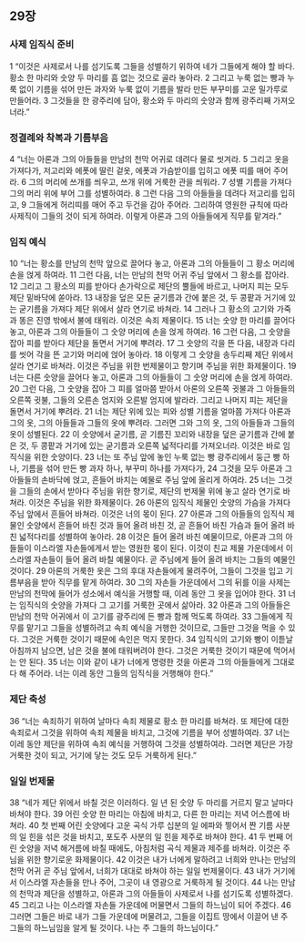 ## 29장
### 사제 임직식 준비
1 “이것은 사제로서 나를 섬기도록 그들을 성별하기 위하여 네가 그들에게 해야 할 바다. 황소 한 마리와 숫양 두 마리를 흠 없는 것으로 골라 놓아라.
2 그리고 누룩 없는 빵과 누룩 없이 기름을 섞어 만든 과자와 누룩 없이 기름을 발라 만든 부꾸미를 고운 밀가루로 만들어라.
3 그것들을 한 광주리에 담아, 황소와 두 마리의 숫양과 함께 광주리째 가져오너라.”
### 정결례와 착복과 기름부음
4 “너는 아론과 그의 아들들을 만남의 천막 어귀로 데려다 물로 씻겨라.
5 그리고 옷을 가져다가, 저고리와 에폿에 딸린 겉옷, 에폿과 가슴받이를 입히고 에폿 띠를 매어 주어라.
6 그의 머리에 쓰개를 씌우고, 쓰개 위에 거룩한 관을 씌워라.
7 성별 기름을 가져다 그의 머리 위에 부어 그를 성별하여라.
8 그런 다음 그의 아들들을 데려다 저고리를 입히고,
9 그들에게 허리띠를 매어 주고 두건을 감아 주어라. 그리하여 영원한 규칙에 따라 사제직이 그들의 것이 되게 하여라. 이렇게 아론과 그의 아들들에게 직무를 맡겨라.”
### 임직 예식
10 “너는 황소를 만남의 천막 앞으로 끌어다 놓고, 아론과 그의 아들들이 그 황소 머리에 손을 얹게 하여라.
11 그런 다음, 너는 만남의 천막 어귀 주님 앞에서 그 황소를 잡아라.
12 그리고 그 황소의 피를 받아다 손가락으로 제단의 뿔들에 바르고, 나머지 피는 모두 제단 밑바닥에 쏟아라.
13 내장을 덮은 모든 굳기름과 간에 붙은 것, 두 콩팥과 거기에 있는 굳기름을 가져다 제단 위에서 살라 연기로 바쳐라.
14 그러나 그 황소의 고기와 가죽과 똥은 진영 밖에서 불에 태워라. 이것은 속죄 제물이다.
15 너는 숫양 한 마리를 끌어다 놓고, 아론과 그의 아들들이 그 숫양 머리에 손을 얹게 하여라.
16 그런 다음, 그 숫양을 잡아 피를 받아다 제단을 돌면서 거기에 뿌려라.
17 그 숫양의 각을 뜬 다음, 내장과 다리를 씻어 각을 뜬 고기와 머리에 얹어 놓아라.
18 이렇게 그 숫양을 송두리째 제단 위에서 살라 연기로 바쳐라. 이것은 주님을 위한 번제물이고 향기며 주님을 위한 화제물이다.
19 너는 다른 숫양을 끌어다 놓고, 아론과 그의 아들들이 그 숫양 머리에 손을 얹게 하여라.
20 그런 다음, 그 숫양을 잡아 그 피를 얼마쯤 받아서 아론의 오른쪽 귓불과 그 아들들의 오른쪽 귓불, 그들의 오른손 엄지와 오른발 엄지에 발라라. 그리고 나머지 피는 제단을 돌면서 거기에 뿌려라.
21 너는 제단 위에 있는 피와 성별 기름을 얼마쯤 가져다 아론과 그의 옷, 그의 아들들과 그들의 옷에 뿌려라. 그러면 그와 그의 옷, 그의 아들들과 그들의 옷이 성별된다.
22 이 숫양에서 굳기름, 곧 기름진 꼬리와 내장을 덮은 굳기름과 간에 붙은 것, 두 콩팥과 거기에 있는 굳기름과 오른쪽 넓적다리를 가져오너라. 이것은 바로 임직식을 위한 숫양이다.
23 너는 또 주님 앞에 놓인 누룩 없는 빵 광주리에서 둥근 빵 하나, 기름을 섞어 만든 빵 과자 하나, 부꾸미 하나를 가져다가,
24 그것을 모두 아론과 그 아들들의 손바닥에 얹고, 흔들어 바치는 예물로 주님 앞에 올리게 하여라.
25 너는 그것을 그들의 손에서 받아다 주님을 위한 향기로, 제단의 번제물 위에 놓고 살라 연기로 바쳐라. 이것은 주님을 위한 화제물이다.
26 아론의 임직식 제물인 숫양의 가슴을 가져다 주님 앞에서 흔들어 바쳐라. 이것은 너의 몫이 된다.
27 아론과 그의 아들들의 임직식 제물인 숫양에서 흔들어 바친 것과 들어 올려 바친 것, 곧 흔들어 바친 가슴과 들어 올려 바친 넓적다리를 성별하여 놓아라.
28 이것은 들어 올려 바친 예물이므로, 아론과 그의 아들들이 이스라엘 자손들에게서 받는 영원한 몫이 된다. 이것이 친교 제물 가운데에서 이스라엘 자손들이 들어 올려 바칠 예물이다. 곧 주님에게 들어 올려 바치는 그들의 예물인 것이다.
29 아론의 거룩한 옷은 그의 후대 자손들에게 물려주어, 그들이 그것을 입고 기름부음을 받아 직무를 맡게 하여라.
30 그의 자손들 가운데에서 그의 뒤를 이을 사제는 만남의 천막에 들어가 성소에서 예식을 거행할 때, 이레 동안 그 옷을 입어야 한다.
31 너는 임직식의 숫양을 가져다 그 고기를 거룩한 곳에서 삶아라.
32 아론과 그의 아들들은 만남의 천막 어귀에서 이 고기를 광주리에 든 빵과 함께 먹도록 하여라.
33 그들에게 직무를 맡기고 그들을 성별하려고 속죄 예식을 거행한 것이므로, 그들만 그것을 먹을 수 있다. 그것은 거룩한 것이기 때문에 속인은 먹지 못한다.
34 임직식의 고기와 빵이 이튿날 아침까지 남으면, 남은 것을 불에 태워버려야 한다. 그것은 거룩한 것이기 때문에 먹어서는 안 된다.
35 너는 이와 같이 내가 너에게 명령한 것을 아론과 그의 아들들에게 그대로 다 해 주어라. 너는 이레 동안 그들의 임직식을 거행해야 한다.”
### 제단 축성
36 “너는 속죄하기 위하여 날마다 속죄 제물로 황소 한 마리를 바쳐라. 또 제단에 대한 속죄로서 그것을 위하여 속죄 제물을 바치고, 그것에 기름을 부어 성별하여라.
37 너는 이레 동안 제단을 위하여 속죄 예식을 거행하여 그것을 성별하여라. 그러면 제단은 가장 거룩한 것이 되고, 거기에 닿는 것도 모두 거룩하게 된다.”
### 일일 번제물
38 “네가 제단 위에서 바칠 것은 이러하다. 일 년 된 숫양 두 마리를 거르지 말고 날마다 바쳐야 한다.
39 어린 숫양 한 마리는 아침에 바치고, 다른 한 마리는 저녁 어스름에 바쳐라.
40 첫 번째 어린 숫양에다 고운 곡식 가루 십분의 일 에파와 찧어서 짠 기름 사분의 일 힌을 섞은 것을 바치고, 포도주 사분의 일 힌을 제주로 바쳐야 한다.
41 두 번째 어린 숫양을 저녁 해거름에 바칠 때에도, 아침처럼 곡식 제물과 제주를 바쳐라. 이것은 주님을 위한 향기로운 화제물이다.
42 이것은 내가 너에게 말하려고 너희와 만나는 만남의 천막 어귀 곧 주님 앞에서, 너희가 대대로 바쳐야 하는 일일 번제물이다.
43 내가 거기에서 이스라엘 자손들을 만나 주어, 그곳이 내 영광으로 거룩하게 될 것이다.
44 나는 만남의 천막과 제단을 성별하고, 아론과 그의 아들들이 사제로서 나를 섬기도록 성별하겠다.
45 그리고 나는 이스라엘 자손들 가운데에 머물면서 그들의 하느님이 되어 주겠다.
46 그러면 그들은 바로 내가 그들 가운데에 머물려고, 그들을 이집트 땅에서 이끌어 낸 주 그들의 하느님임을 알게 될 것이다. 나는 주 그들의 하느님이다.”
